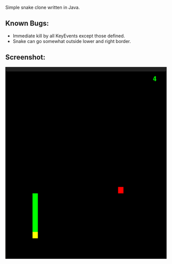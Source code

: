 Simple snake clone written in Java.

## Known Bugs:
 - Immediate kill by all KeyEvents except those defined.
 - Snake can go somewhat outside lower and right border. 
 
## Screenshot:
 <img src="https://raw.githubusercontent.com/coolhill/snake/master/example.png" width="600px" height="600px">
